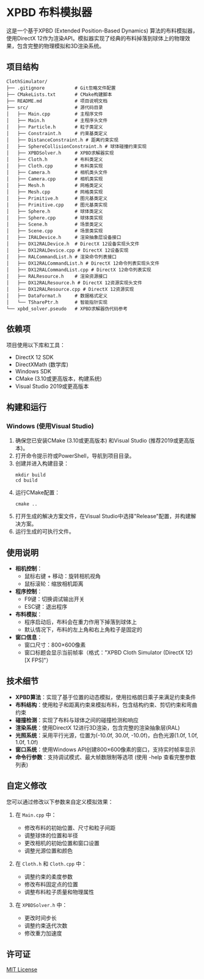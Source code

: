 # XPBD 布料模拟器

这是一个基于XPBD (Extended Position-Based Dynamics) 算法的布料模拟器，使用DirectX 12作为渲染API。模拟器实现了经典的布料掉落到球体上的物理效果，包含完整的物理模拟和3D渲染系统。

## 项目结构

```
ClothSimulator/
├── .gitignore           # Git忽略文件配置
├── CMakeLists.txt       # CMake构建脚本
├── README.md            # 项目说明文档
├── src/                 # 源代码目录
│   ├── Main.cpp         # 主程序文件
│   ├── Main.h           # 主程序头文件
│   ├── Particle.h       # 粒子类定义
│   ├── Constraint.h     # 约束基类定义
│   ├── DistanceConstraint.h # 距离约束实现
│   ├── SphereCollisionConstraint.h # 球体碰撞约束实现
│   ├── XPBDSolver.h     # XPBD求解器实现
│   ├── Cloth.h          # 布料类定义
│   ├── Cloth.cpp        # 布料类实现
│   ├── Camera.h         # 相机类头文件
│   ├── Camera.cpp       # 相机类实现
│   ├── Mesh.h           # 网格类定义
│   ├── Mesh.cpp         # 网格类实现
│   ├── Primitive.h      # 图元基类定义
│   ├── Primitive.cpp    # 图元基类实现
│   ├── Sphere.h         # 球体类定义
│   ├── Sphere.cpp       # 球体类实现
│   ├── Scene.h          # 场景类定义
│   ├── Scene.cpp        # 场景类实现
│   ├── IRALDevice.h     # 渲染抽象层设备接口
│   ├── DX12RALDevice.h  # DirectX 12设备实现头文件
│   ├── DX12RALDevice.cpp # DirectX 12设备实现
│   ├── RALCommandList.h # 渲染命令列表接口
│   ├── DX12RALCommandList.h # DirectX 12命令列表实现头文件
│   ├── DX12RALCommandList.cpp # DirectX 12命令列表实现
│   ├── RALResource.h    # 渲染资源接口
│   ├── DX12RALResource.h # DirectX 12资源实现头文件
│   ├── DX12RALResource.cpp # DirectX 12资源实现
│   ├── DataFormat.h     # 数据格式定义
│   └── TSharePtr.h      # 智能指针实现
└── xpbd_solver.pseudo   # XPBD求解器伪代码参考
```

## 依赖项

项目使用以下库和工具：
- DirectX 12 SDK
- DirectXMath (数学库)
- Windows SDK
- CMake (3.10或更高版本，构建系统)
- Visual Studio 2019或更高版本

## 构建和运行

### Windows (使用Visual Studio)

1. 确保您已安装CMake (3.10或更高版本) 和Visual Studio (推荐2019或更高版本)。
2. 打开命令提示符或PowerShell，导航到项目目录。
3. 创建并进入构建目录：
   ```
   mkdir build
   cd build
   ```
4. 运行CMake配置：
   ```
   cmake ..
   ```
5. 打开生成的解决方案文件，在Visual Studio中选择"Release"配置，并构建解决方案。
6. 运行生成的可执行文件。

## 使用说明

- **相机控制**：
  - 鼠标右键 + 移动：旋转相机视角
  - 鼠标滚轮：缩放相机距离
- **程序控制**：
  - F9键：切换调试输出开关
  - ESC键：退出程序
- **布料模拟**：
  - 程序启动后，布料会在重力作用下掉落到球体上
  - 默认情况下，布料的左上角和右上角粒子是固定的
- **窗口信息**：
  - 窗口尺寸：800×600像素
  - 窗口标题会显示当前帧率（格式："XPBD Cloth Simulator (DirectX 12) [X FPS]"）

## 技术细节

- **XPBD算法**：实现了基于位置的动态模拟，使用拉格朗日乘子来满足约束条件
- **布料结构**：使用粒子和距离约束来模拟布料，包含结构约束、剪切约束和弯曲约束
- **碰撞检测**：实现了布料与球体之间的碰撞检测和响应
- **渲染系统**：使用DirectX 12进行3D渲染，包含完整的渲染抽象层(RAL)
- **光照系统**：采用平行光源，位置为(-10.0f, 30.0f, -10.0f)，白色光源(1.0f, 1.0f, 1.0f, 1.0f)
- **窗口系统**：使用Windows API创建800×600像素的窗口，支持实时帧率显示
- **命令行参数**：支持调试模式、最大帧数限制等选项 (使用 -help 查看完整参数列表)

## 自定义修改

您可以通过修改以下参数来自定义模拟效果：

1. 在 `Main.cpp` 中：
   - 修改布料的初始位置、尺寸和粒子间距
   - 调整球体的位置和半径
   - 更改相机的初始位置和窗口设置
   - 调整光源位置和颜色

2. 在 `Cloth.h` 和 `Cloth.cpp` 中：
   - 调整约束的柔度参数
   - 修改布料固定点的位置
   - 调整布料粒子质量和物理属性

3. 在 `XPBDSolver.h` 中：
   - 更改时间步长
   - 调整约束迭代次数
   - 修改重力加速度

## 许可证

[MIT License](LICENSE)